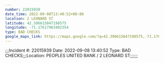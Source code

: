 ```yaml
---
number: 22015939
date_time: 2022-09-08T13:40:52+00:00
location: 2 LEONARD ST
latitude: 42.396615847198575
longitude: -71.17617963402354
type: BAD CHECKS
google_maps_link: https://maps.google.com/?q=42.396615847198575,-71.17617963402354
---
```


;;;Incident #: 22015939  Date: 2022-09-08 13:40:52   Type: BAD CHECKS;;;Location: PEOPLES UNITED BANK / 2 LEONARD ST;;;;;;
